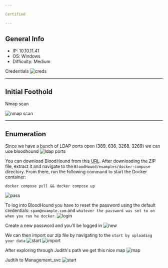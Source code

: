```yaml
---

Certified

---
```


## General Info

- IP: 10.10.11.41
- OS: Windows  
- Difficulty: Medium

Credentials
![creds](https://github.com/J4ck3lXploit/HTB-writeups/blob/main/Images/Screenshot%202025-03-10%20114939.png)

---

## Initial Foothold

Nmap scan

![nmap scan](https://github.com/J4ck3lXploit/HTB-writeups/blob/main/Images/Screenshot%202025-03-10%20114956.png)

---

## Enumeration 

Since we have a bunch of LDAP ports open (389, 636, 3268, 3269) we can use bloodhound
![ldap ports](https://github.com/J4ck3lXploit/HTB-writeups/blob/main/Images/Screenshot%202025-03-10%20115008.png)


You can download BloodHound from this [URL](https://github.com/SpecterOps/BloodHound/releases/tag/v7.0.1). After downloading the ZIP file, extract it and navigate to the `BloodHound/examples/docker-compose` directory. From there, run the following command to start the Docker container:

```docker compose pull && docker compose up```

![pass](https://github.com/J4ck3lXploit/HTB-writeups/blob/main/Images/Screenshot%202025-03-10%20115016.png)

To log into BloodHound you have to reset the password using the default credentials: `spam@example.com` and `whatever the password was set to on when you ran he docker`.
![login](https://github.com/J4ck3lXploit/HTB-writeups/blob/main/Images/Screenshot%202025-03-10%20115023.png)

Create a new password and you'll be logged in 
![new](https://github.com/J4ck3lXploit/HTB-writeups/blob/main/Images/Screenshot%202025-03-10%20115028.png)

We can then import our zip file by navigating to the `start by uploading your data`
![start](https://github.com/J4ck3lXploit/HTB-writeups/blob/main/Images/Screenshot%202025-03-10%20115035.png)
![import](https://github.com/J4ck3lXploit/HTB-writeups/blob/main/Images/Screenshot%202025-03-10%20115041.png)

After exploring through Judith's path we get this nice map
![map](https://github.com/J4ck3lXploit/HTB-writeups/blob/main/Images/Screenshot%202025-03-10%20115047.png)

Judtih to Management_svc
![start](https://github.com/J4ck3lXploit/HTB-writeups/blob/main/Images/Screenshot%202025-03-10%20115052.png)
